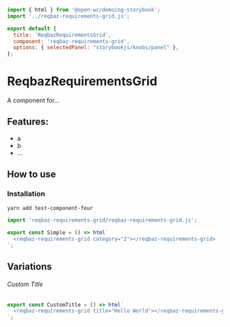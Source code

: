 ```js script
import { html } from '@open-wc/demoing-storybook';
import '../reqbaz-requirements-grid.js';

export default {
  title: 'ReqbazRequirementsGrid',
  component: 'reqbaz-requirements-grid',
  options: { selectedPanel: "storybookjs/knobs/panel" },
};
```

# ReqbazRequirementsGrid

A component for...

## Features:

- a
- b
- ...

## How to use

### Installation

```bash
yarn add test-component-four
```

```js
import 'reqbaz-requirements-grid/reqbaz-requirements-grid.js';
```

```js preview-story
export const Simple = () => html`
  <reqbaz-requirements-grid category="2"></reqbaz-requirements-grid>
`;
```

## Variations

###### Custom Title

```js preview-story
export const CustomTitle = () => html`
  <reqbaz-requirements-grid title="Hello World"></reqbaz-requirements-grid>
`;
```
